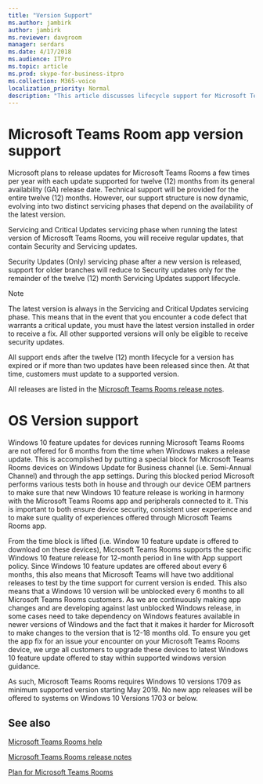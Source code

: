 ```yaml
---
title: "Version Support"
ms.author: jambirk
author: jambirk
ms.reviewer: davgroom
manager: serdars
ms.date: 4/17/2018
ms.audience: ITPro
ms.topic: article
ms.prod: skype-for-business-itpro
ms.collection: M365-voice
localization_priority: Normal
description: "This article discusses lifecycle support for Microsoft Teams Rooms."
---
```


# Microsoft Teams Room app version support
 
Microsoft plans to release updates for Microsoft Teams Rooms a few times per year with each update supported for twelve (12) months from its general availability (GA) release date. Technical support will be provided for the entire twelve (12) months. However, our support structure is now dynamic, evolving into two distinct servicing phases that depend on the availability of the latest version.

Servicing and Critical Updates servicing phase when running the latest version of Microsoft Teams Rooms, you will receive regular updates, that contain Security and Servicing updates.


Security Updates (Only) servicing phase after a new  version is released, support for older branches will reduce to Security updates only for the remainder of the twelve (12) month Servicing Updates support lifecycle.


> [!NOTE]
> The latest version is always in the Servicing and Critical Updates servicing phase. This means that in the event that you encounter a code defect that warrants a critical update, you must have the latest version installed in order to receive a fix. All other supported  versions will only be eligible to receive security updates.

All support ends after the twelve (12) month lifecycle for a version has expired or if more than two updates have been released since then. At that time, customers must update to a supported  version.

All releases are listed in the [Microsoft Teams Rooms release notes](srs2-release-note.md). 
 
# OS Version support
Windows 10 feature updates for devices running Microsoft Teams Rooms are not offered for 6 months from the time when Windows makes a release update. This is accomplished by putting a special block for Microsoft Teams Rooms devices on Windows Update for Business channel (i.e. Semi-Annual Channel) and through the app settings. During this blocked period Microsoft performs various tests both in house and through our device OEM partners to make sure that new Windows 10 feature release is working in harmony with the Microsoft Teams Rooms app and peripherals connected to it. This is important to both ensure device security, consistent user experience and to make sure quality of experiences offered through Microsoft Teams Rooms app.   

From the time block is lifted (i.e. Window 10 feature update is offered to download on these devices), Microsoft Teams Rooms supports the specific Windows 10 feature release for 12-month period in line with App support policy. Since Windows 10 feature updates are offered about every 6 months, this also means that Microsoft Teams will have two additional releases to test by the time support for current version is ended. This also means that a Windows 10 version will be unblocked every 6 months to all Microsoft Teams Rooms customers. As we are continuously making app changes and are developing against last unblocked Windows release, in some cases need to take dependency on Windows features available in newer versions of Windows and the fact that it makes it harder for Microsoft to make changes to the version that is 12-18 months old. To ensure you get the app fix for an issue your encounter on your Microsoft Teams Rooms device, we urge all customers to upgrade these devices to latest Windows 10 feature update offered to stay within supported windows version guidance.

As such, Microsoft Teams Rooms requires Windows 10 versions 1709 as minimum supported version starting May 2019. No new app releases will be offered to systems on Windows 10 Versions 1703 or below.

<a name="See"> </a>  
## See also

[Microsoft Teams Rooms help](https://support.office.com/en-us/article/Skype-Room-Systems-version-2-help-e667f40e-5aab-40c1-bd68-611fe0002ba2)

[Microsoft Teams Rooms release notes](srs2-release-note.md)

[Plan for Microsoft Teams Rooms](skype-room-systems-v2-0.md)
